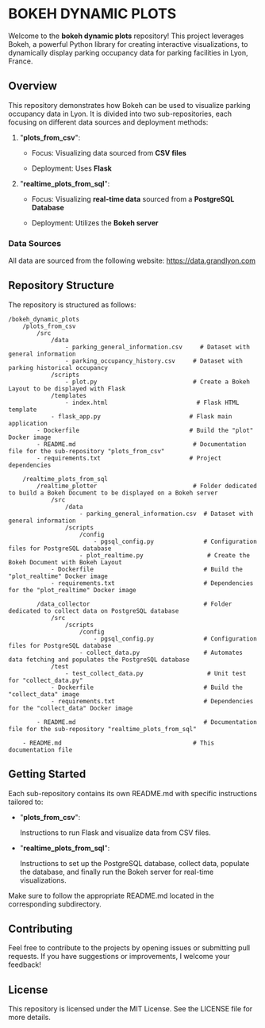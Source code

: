 # BOKEH DYNAMIC PLOTS

Welcome to the **bokeh dynamic plots** repository! This project leverages Bokeh, a powerful Python library for creating interactive visualizations, to dynamically display parking occupancy data for parking facilities in Lyon, France.

## Overview

This repository demonstrates how Bokeh can be used to visualize parking occupancy data in Lyon. It is divided into two sub-repositories, each focusing on different data sources and deployment methods:

1. "**plots_from_csv**":

    - Focus: Visualizing data sourced from **CSV files**

    - Deployment: Uses **Flask**

2. "**realtime_plots_from_sql**":

    - Focus: Visualizing **real-time data** sourced from a **PostgreSQL Database**

    - Deployment: Utilizes the **Bokeh server**

### Data Sources

All data are sourced from the following website: https://data.grandlyon.com

## Repository Structure

The repository is structured as follows:
```
/bokeh_dynamic_plots
    /plots_from_csv
        /src
            /data
                - parking_general_information.csv     # Dataset with general information
                - parking_occupancy_history.csv     # Dataset with parking historical occupancy
            /scripts
                - plot.py                           # Create a Bokeh Layout to be displayed with Flask
            /templates
                - index.html                         # Flask HTML template
            - flask_app.py                         # Flask main application
        - Dockerfile                               # Build the "plot" Docker image
        - README.md                                 # Documentation file for the sub-repository "plots_from_csv"
        - requirements.txt                         # Project dependencies

    /realtime_plots_from_sql
        /realtime_plotter                           # Folder dedicated to build a Bokeh Document to be displayed on a Bokeh server
            /src
                /data
                    - parking_general_information.csv  # Dataset with general information
                /scripts
                    /config
                        - pgsql_config.py              # Configuration files for PostgreSQL database                    
                    - plot_realtime.py                  # Create the Bokeh Document with Bokeh Layout
            - Dockerfile                               # Build the "plot_realtime" Docker image
            - requirements.txt                         # Dependencies for the "plot_realtime" Docker image
        
        /data_collector                                # Folder dedicated to collect data on PostgreSQL database
            /src
                /scripts
                    /config
                        - pgsql_config.py              # Configuration files for PostgreSQL database
                    - collect_data.py                  # Automates data fetching and populates the PostgreSQL database 
            /test
                - test_collect_data.py                  # Unit test for "collect_data.py"
            - Dockerfile                               # Build the "collect_data" image
            - requirements.txt                         # Dependencies for the "collect_data" Docker image
    
        - README.md                                    # Documentation file for the sub-repository "realtime_plots_from_sql"

    - README.md                                     # This documentation file
```

## Getting Started

Each sub-repository contains its own README.md with specific instructions tailored to:

- "**plots_from_csv**":

    Instructions to run Flask and visualize data from CSV files.

- "**realtime_plots_from_sql**":

    Instructions to set up the PostgreSQL database, collect data, populate the database, and finally run the Bokeh server for real-time visualizations.

Make sure to follow the appropriate README.md located in the corresponding subdirectory.
   
## Contributing

Feel free to contribute to the projects by opening issues or submitting pull requests. If you have suggestions or improvements, I welcome your feedback!

## License

This repository is licensed under the MIT License. See the LICENSE file for more details.


